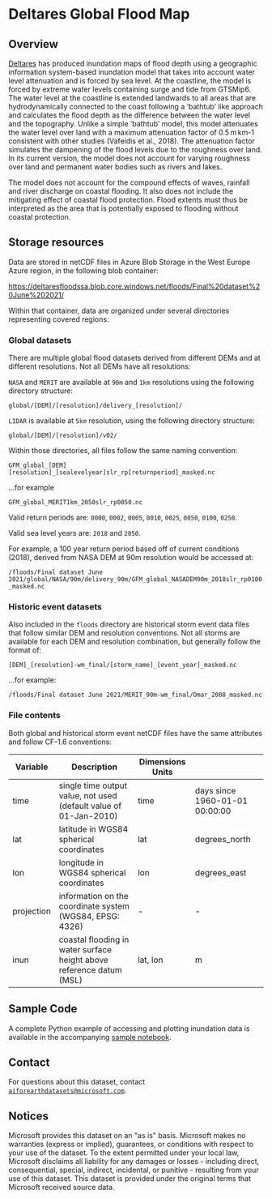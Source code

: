 # Deltares Global Flood Map

## Overview

[Deltares](https://www.deltares.nl/en/) has produced inundation maps of flood
depth using a geographic information system-based inundation model that takes
into account water level attenuation and is forced by sea level. At the
coastline, the model is forced by extreme water levels containing surge and tide
from GTSMip6. The water level at the coastline is extended landwards to all
areas that are hydrodynamically connected to the coast following a ‘bathtub’
like approach and calculates the flood depth as the difference between the water
level and the topography. Unlike a simple ‘bathtub’ model, this model attenuates
the water level over land with a maximum attenuation factor of 0.5 m km-1
consistent with other studies (Vafeidis et al., 2018). The attenuation factor
simulates the dampening of the flood levels due to the roughness over land.  In
its current version, the model does not account for varying roughness over land
and permanent water bodies such as rivers and lakes.

The model does not account for the compound effects of waves, rainfall and river
discharge on coastal flooding. It also does not include the mitigating effect of
coastal flood protection. Flood extents must thus be interpreted as the area
that is potentially exposed to flooding without coastal protection.

## Storage resources

Data are stored in netCDF files in Azure Blob Storage in the West Europe Azure region, in the following blob container:

<https://deltaresfloodssa.blob.core.windows.net/floods/Final%20dataset%20June%202021/>

Within that container, data are organized under several directories representing covered regions:

### Global datasets

There are multiple global flood datasets derived from different DEMs and at different resolutions. Not all DEMs have all resolutions:

`NASA` and `MERIT` are available at `90m` and `1km` resolutions using the following directory structure:

`global/[DEM]/[resolution]/delivery_[resolution]/`

`LIDAR` is available at `5km` resolution, using the following directory structure:

`global/[DEM]/[resolution]/v02/`

Within those directories, all files follow the same naming convention:

`GFM_global_[DEM][resolution]_[sealevelyear]slr_rp[returnperiod]_masked.nc`

...for example

`GFM_global_MERIT1km_2050slr_rp0050.nc`

Valid return periods are: `0000`, `0002`, `0005`, `0010`, `0025`, `0050`, `0100`, `0250`.

Valid sea level years are: `2018` and `2050`.

For example, a 100 year return period based off of current conditions (2018), derived from NASA DEM at 90m resolution would be accessed at:

`/floods/Final dataset June 2021/global/NASA/90m/delivery_90m/GFM_global_NASADEM90m_2018slr_rp0100_masked.nc`

### Historic event datasets

Also included in the `floods` directory are historical storm event data files that follow similar DEM and resolution conventions. Not all storms are available for each DEM and resolution combination, but generally follow the format of:

`[DEM]_[resolution]-wm_final/[storm_name]_[event_year]_masked.nc`

...for example:

`/floods/Final dataset June 2021/MERIT_90m-wm_final/Omar_2008_masked.nc`

### File contents

Both global and historical storm event netCDF files have the same attributes and follow CF-1.6 conventions:

| Variable   | Description                                                          | Dimensions Units |                                |
|------------|----------------------------------------------------------------------|------------------|--------------------------------|
| time       | single time output value, not used (default value of 01-Jan-2010)    | time             | days since 1960-01-01 00:00:00 |
| lat        | latitude in WGS84 spherical coordinates                              | lat              | degrees_north                  |
| lon        | longitude in WGS84 spherical coordinates                             | lon              | degrees_east                   |
| projection | information on the coordinate system (WGS84, EPSG: 4326)             | -                | -                              |
| inun       | coastal flooding in water surface height above reference datum (MSL) | lat, lon         | m                              |

## Sample Code

A complete Python example of accessing and plotting inundation data is available in the accompanying [sample notebook](deltares-floods.ipynb).

## Contact

For questions about this dataset, contact [`aiforearthdatasets@microsoft.com`](mailto:aiforearthdatasets@microsoft.com?subject=deltares-floods%20question).

## Notices

Microsoft provides this dataset on an "as is" basis.  Microsoft makes no warranties (express or implied), guarantees, or conditions with respect to your use of the dataset. To the extent permitted under your local law, Microsoft disclaims all liability for any damages or losses - including direct, consequential, special, indirect, incidental, or punitive - resulting from your use of this dataset. This dataset is provided under the original terms that Microsoft received source data.
